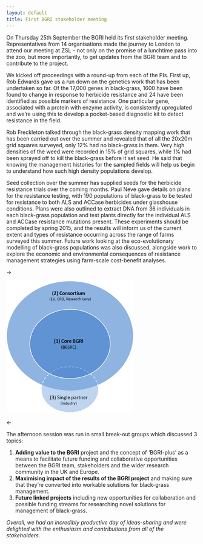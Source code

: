 ```yaml
---
layout: default
title: First BGRI stakeholder meeting
---
```


On Thursday 25th September the BGRI held its first stakeholder meeting. Representatives from 14 organisations made the journey to London to attend our meeting at ZSL – not only on the promise of a lunchtime pass into the zoo, but more importantly, to get updates from the BGRI team and to contribute to the project.

We kicked off proceedings with a round-up from each of the PIs. First up, Rob Edwards gave us a run down on the genetics work that has been undertaken so far. Of the 17,000 genes in black-grass, 1600 have been found to change in response to herbicide resistance and 24 have been identified as possible markers of resistance. One particular gene, associated with a protein with enzyme activity, is consistently upregulated and we’re using this to develop a pocket-based diagnostic kit to detect resistance in the field.

Rob Freckleton talked through the black-grass density mapping work that has been carried out over the summer and revealed that of all the 20x20m grid squares surveyed, only 12% had no black-grass in them. Very high densities of the weed were recorded in 15% of grid squares, while 1% had been sprayed off to kill the black-grass before it set seed. He said that knowing the management histories for the sampled fields will help us begin to understand how such high density populations develop.

Seed collection over the summer has supplied seeds for the herbicide resistance trials over the coming months. Paul Neve gave details on plans for the resistance testing, with 190 populations of black-grass to be tested for resistance to both ALS and ACCase herbicides under glasshouse conditions. Plans were also outlined to extract DNA from 36 individuals in each black-grass population and test plants directly for the individual ALS and ACCase resistance mutations present. These experiments should be completed by spring 2015, and the results will inform us of the current extent and types of resistance occurring across the range of farms surveyed this summer.
Future work looking at the eco-evolutionary modelling of black-grass populations was also discussed, alongside work to explore the economic and environmental consequences of resistance management strategies using farm-scale cost-benefit analyses.

-><p><img src="/assets/news/BGRIplus.png" class="img-responsive" alt="BGRIplus schematic"></p><-

The afternoon session was run in small break-out groups which discussed 3 topics:

1. **Adding value to the BGRI** project and the concept of ‘BGRI-plus’ as a means to facilitate future funding and collaborative opportunities between the BGRI team, stakeholders and the wider research community in the UK and Europe.
2. **Maximising impact of the results of the BGRI project** and making sure that they’re converted into workable solutions for black-grass management.
3. **Future linked projects** including new opportunities for collaboration and possible funding streams for researching novel solutions for management of black-grass.

*Overall, we had an incredibly productive day of ideas-sharing and were delighted with the enthusiasm and contributions from all of the stakeholders.*
